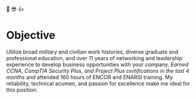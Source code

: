 :muscle: :sunglasses: :thumbsup:
# **Objective**
Utilize broad military and civilian work histories, diverse graduate and professional education, and over 11 years of networking and leadership experience to develop business opportunities with your company.  _Earned CCNA, CompTIA Security Plus, and Project Plus certifications in the last 4 months_ and attended 160 hours of ENCOR and ENARSI training.  My reliability, technical acumen, and passion for excellence make me ideal for this position.
